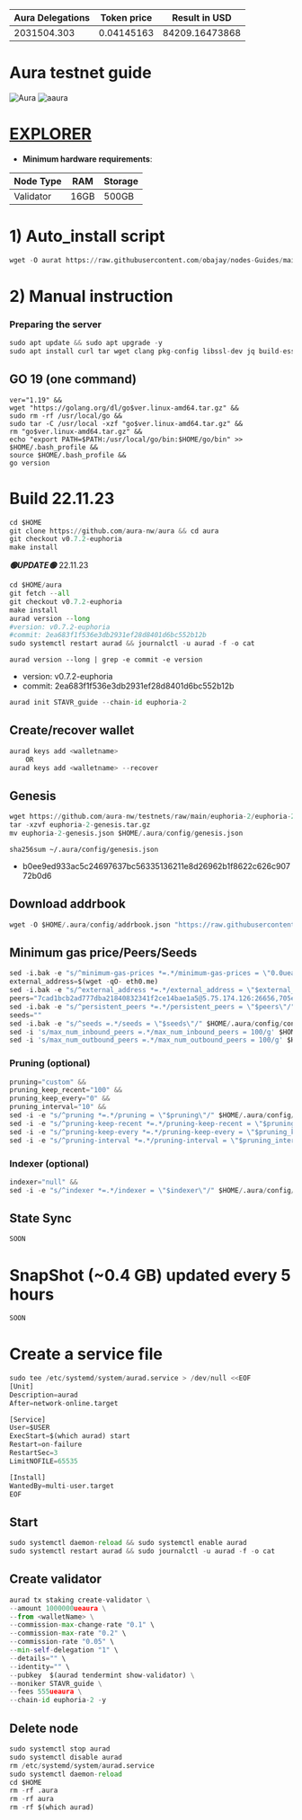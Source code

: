 <!-- START_TABLE -->
| Aura Delegations | Token price | Result in USD |
|-------------|---------|---------------|
| 2031504.303 | 0.04145163 | 84209.16473868 |

<!-- END_TABLE -->
















# Aura testnet guide

![Aura](https://user-images.githubusercontent.com/44331529/180595364-72b306db-c60b-463e-877c-57ee5acc126e.png)
![aaura](https://user-images.githubusercontent.com/44331529/180595514-1dfc72a9-b72e-477b-ab5b-54f8a5071c7d.png)



[EXPLORER](https://explorer.stavr.tech/Aura-Testnet/staking)
=

- **Minimum hardware requirements**:

| Node Type  | RAM  | Storage  | 
|------------|------|----------|
| Validator  | 16GB | 500GB    |

# 1) Auto_install script
```python
wget -O aurat https://raw.githubusercontent.com/obajay/nodes-Guides/main/Projects/Aura/Testnet/aurat && chmod +x aurat && ./aurat
```

# 2) Manual instruction
### Preparing the server
```python
sudo apt update && sudo apt upgrade -y
sudo apt install curl tar wget clang pkg-config libssl-dev jq build-essential bsdmainutils git make ncdu gcc git jq chrony liblz4-tool -y
```
## GO 19 (one command)
```pyton
ver="1.19" &&
wget "https://golang.org/dl/go$ver.linux-amd64.tar.gz" &&
sudo rm -rf /usr/local/go &&
sudo tar -C /usr/local -xzf "go$ver.linux-amd64.tar.gz" &&
rm "go$ver.linux-amd64.tar.gz" &&
echo "export PATH=$PATH:/usr/local/go/bin:$HOME/go/bin" >> $HOME/.bash_profile &&
source $HOME/.bash_profile &&
go version
```
# Build 22.11.23
```python
cd $HOME
git clone https://github.com/aura-nw/aura && cd aura
git checkout v0.7.2-euphoria
make install
```

*******🟢UPDATE🟢******* 22.11.23
```python
cd $HOME/aura
git fetch --all
git checkout v0.7.2-euphoria
make install
aurad version --long
#version: v0.7.2-euphoria
#commit: 2ea683f1f536e3db2931ef28d8401d6bc552b12b
sudo systemctl restart aurad && journalctl -u aurad -f -o cat
```

`aurad version --long | grep -e commit -e version`
+ version: v0.7.2-euphoria
+ commit: 2ea683f1f536e3db2931ef28d8401d6bc552b12b

```python
aurad init STAVR_guide --chain-id euphoria-2
```

## Create/recover wallet
```python
aurad keys add <walletname>
    OR
aurad keys add <walletname> --recover
```
## Genesis
```python
wget https://github.com/aura-nw/testnets/raw/main/euphoria-2/euphoria-2-genesis.tar.gz
tar -xzvf euphoria-2-genesis.tar.gz
mv euphoria-2-genesis.json $HOME/.aura/config/genesis.json
```
`sha256sum ~/.aura/config/genesis.json`
+ b0ee9ed933ac5c24697637bc56335136211e8d26962b1f8622c626c90772b0d6

## Download addrbook
```python
wget -O $HOME/.aura/config/addrbook.json "https://raw.githubusercontent.com/obajay/nodes-Guides/main/Projects/Aura/Testnet/addrbook.json"
```

## Minimum gas price/Peers/Seeds
```python
sed -i.bak -e "s/^minimum-gas-prices *=.*/minimum-gas-prices = \"0.0ueaura\"/;" ~/.aura/config/app.toml
external_address=$(wget -qO- eth0.me)
sed -i.bak -e "s/^external_address *=.*/external_address = \"$external_address:26656\"/" $HOME/.aura/config/config.toml
peers="7cad1bcb2ad777dba21840832341f2ce14bae1a5@5.75.174.126:26656,705e3c2b2b554586976ed88bb27f68e4c4176a33@13.250.223.114:26656,b9243524f659f2ff56691a4b2919c3060b2bb824@13.214.5.1:26656,d334e2b9dd84346ea532ff3d43f3f7c4946845c9@144.91.122.166:26656,b91ee5c72905bc49beed2720bb882c923c68fbc9@65.108.142.47:21656"
sed -i.bak -e "s/^persistent_peers *=.*/persistent_peers = \"$peers\"/" $HOME/.aura/config/config.toml
seeds=""
sed -i.bak -e "s/^seeds =.*/seeds = \"$seeds\"/" $HOME/.aura/config/config.toml
sed -i 's/max_num_inbound_peers =.*/max_num_inbound_peers = 100/g' $HOME/.aura/config/config.toml
sed -i 's/max_num_outbound_peers =.*/max_num_outbound_peers = 100/g' $HOME/.aura/config/config.toml
```

### Pruning (optional)
```python
pruning="custom" &&
pruning_keep_recent="100" &&
pruning_keep_every="0" &&
pruning_interval="10" &&
sed -i -e "s/^pruning *=.*/pruning = \"$pruning\"/" $HOME/.aura/config/app.toml &&
sed -i -e "s/^pruning-keep-recent *=.*/pruning-keep-recent = \"$pruning_keep_recent\"/" $HOME/.aura/config/app.toml &&
sed -i -e "s/^pruning-keep-every *=.*/pruning-keep-every = \"$pruning_keep_every\"/" $HOME/.aura/config/app.toml &&
sed -i -e "s/^pruning-interval *=.*/pruning-interval = \"$pruning_interval\"/" $HOME/.aura/config/app.toml
```
### Indexer (optional)
```python
indexer="null" &&
sed -i -e "s/^indexer *=.*/indexer = \"$indexer\"/" $HOME/.aura/config/config.toml
```
## State Sync
```python
SOON
```
# SnapShot (~0.4 GB) updated every 5 hours
```python
SOON
```

# Create a service file
```python
sudo tee /etc/systemd/system/aurad.service > /dev/null <<EOF
[Unit]
Description=aurad
After=network-online.target

[Service]
User=$USER
ExecStart=$(which aurad) start
Restart=on-failure
RestartSec=3
LimitNOFILE=65535

[Install]
WantedBy=multi-user.target
EOF
```
## Start
```python
sudo systemctl daemon-reload && sudo systemctl enable aurad
sudo systemctl restart aurad && sudo journalctl -u aurad -f -o cat
```

## Create validator
```python
aurad tx staking create-validator \
--amount 1000000ueaura \
--from <walletName> \
--commission-max-change-rate "0.1" \
--commission-max-rate "0.2" \
--commission-rate "0.05" \
--min-self-delegation "1" \
--details="" \
--identity="" \
--pubkey  $(aurad tendermint show-validator) \
--moniker STAVR_guide \
--fees 555ueaura \
--chain-id euphoria-2 -y
```

## Delete node
```python
sudo systemctl stop aurad
sudo systemctl disable aurad
rm /etc/systemd/system/aurad.service
sudo systemctl daemon-reload
cd $HOME
rm -rf .aura
rm -rf aura
rm -rf $(which aurad)
```
